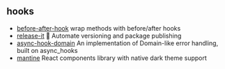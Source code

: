 ## hooks

- [before-after-hook](https://github.com/gr2m/before-after-hook) wrap methods with before/after hooks
- [release-it](https://github.com/release-it/release-it) 🚀 Automate versioning and package publishing
- [async-hook-domain](https://github.com/tapjs/async-hook-domain) An implementation of Domain-like error handling, built on async_hooks
- [mantine](https://github.com/mantinedev/mantine) React components library with native dark theme support
